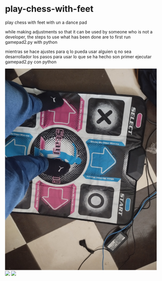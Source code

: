 # play-chess-with-feet
play chess with feet with un a dance pad


while making adjustments so that it can be used by someone who is not a developer, the steps to use what has been done are to first run gamepad2.py with python


mientras se hace ajustes para q lo pueda usar alguien q no sea desarrollador los pasos para usar lo que se ha hecho son primer ejecutar gamepad2.py con python


<img src="trabajoGrafico/1726683128125.jpg" width="500"/>
<img src="trabajoGrafico/1726799079547.jpg" width="500"/>
<img src="trabajoGrafico/tutorial_step1.jpg" width="500"/>
